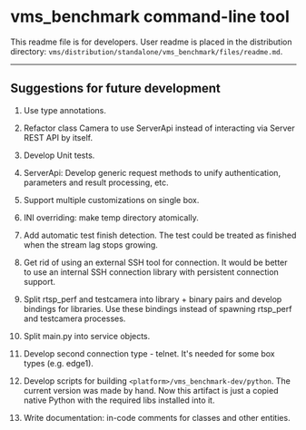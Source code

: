 # vms_benchmark command-line tool

This readme file is for developers. User readme is placed in the distribution directory:
`vms/distribution/standalone/vms_benchmark/files/readme.md`.

---------------------------------------------------------------------------------------------------
## Suggestions for future development

1. Use type annotations.

2. Refactor class Camera to use ServerApi instead of interacting via Server REST API by itself.

3. Develop Unit tests.

4. ServerApi: Develop generic request methods to unify authentication, parameters and result
processing, etc.

5. Support multiple customizations on single box.

6. INI overriding: make temp directory atomically.

7. Add automatic test finish detection. The test could be treated as finished when the stream lag
stops growing.

8. Get rid of using an external SSH tool for connection. It would be better to use an internal SSH
connection library with persistent connection support.

9. Split rtsp_perf and testcamera into library + binary pairs and develop bindings for libraries.
Use these bindings instead of spawning rtsp_perf and testcamera processes.

10. Split main.py into service objects.

11. Develop second connection type - telnet. It's needed for some box types (e.g. edge1).

12. Develop scripts for building `<platform>/vms_benchmark-dev/python`. The current version was made
by hand. Now this artifact is just a copied native Python with the required libs installed into it.

13. Write documentation: in-code comments for classes and other entities.

